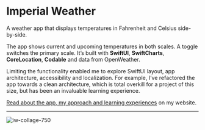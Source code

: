 # Imperial Weather

A weather app that displays temperatures in Fahrenheit and Celsius side-by-side. 

The app shows current and upcoming temperatures in both scales. A toggle switches the primary scale. It’s built with **SwiftUI**, **SwiftCharts**, **CoreLocation**, **Codable** and data from OpenWeather.

Limiting the functionality enabled me to explore SwiftUI layout, app architecture, accessibility and localization. For example, I’ve refactored the app towards a clean architecture, which is total overkill for a project of this size, but has been an invaluable learning experience. 

[Read about the app, my approach and learning experiences](https://phillipbaker.me/imperial-weather/) on my website.

---

![iw-collage-750](https://github.com/phillipbaker/ImperialWeather/assets/16352712/edf843b3-6048-45c3-9b47-5c8522d99314)
